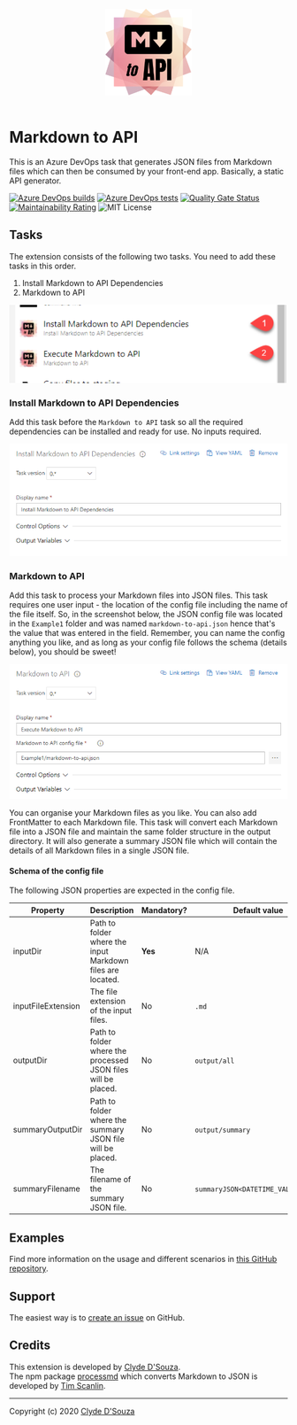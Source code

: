 <div align="center">
	<br>
	<img width="156" src="https://raw.githubusercontent.com/ClydeDz/markdown-to-api/main/images/icon.png" alt="Markdown to API Azure DevOps Task icon">
	<br>
	<br>
</div>

# Markdown to API 
This is an Azure DevOps task that generates JSON files from Markdown files which can then be consumed by your front-end app. Basically, a static API generator.  

[![Azure DevOps builds](https://img.shields.io/azure-devops/build/clydedsouza/e3d74bc0-b833-41ea-8ec1-0d74115d662a/33?logo=Azure%20DevOps)](https://clydedsouza.visualstudio.com/Markdown%20to%20API/_build) 
[![Azure DevOps tests](https://img.shields.io/azure-devops/tests/clydedsouza/Markdown%2520to%2520API/33?logo=Azure%20DevOps)](https://clydedsouza.visualstudio.com/Markdown%20to%20API/_build) 
[![Quality Gate Status](https://sonarcloud.io/api/project_badges/measure?project=ClydeDz_markdown-to-api&metric=alert_status)](https://sonarcloud.io/dashboard?id=ClydeDz_markdown-to-api) 
[![Maintainability Rating](https://sonarcloud.io/api/project_badges/measure?project=ClydeDz_markdown-to-api&metric=sqale_rating)](https://sonarcloud.io/dashboard?id=ClydeDz_markdown-to-api) 
![MIT License](https://img.shields.io/static/v1.svg?label=📜%20License&message=MIT&color=informational)     
      
## Tasks
The extension consists of the following two tasks. You need to add these tasks in this order. 
1. Install Markdown to API Dependencies   
2. Markdown to API   
   
![tasks](https://raw.githubusercontent.com/ClydeDz/markdown-to-api/main/images/markdowntoapitasks.png)   
     
### Install Markdown to API Dependencies   
Add this task before the `Markdown to API` task so all the required dependencies can be installed and ready for use. No inputs required.  
   
![tasks](https://raw.githubusercontent.com/ClydeDz/markdown-to-api/main/images/markdowntoapitasks-install.png)   
  
 
### Markdown to API     
Add this task to process your Markdown files into JSON files. This task requires one user input - the location of the config file including the name of the file itself. So, in the screenshot below, the JSON config file was located in the `Example1` folder and was named `markdown-to-api.json` hence that's the value that was entered in the field. Remember, you can name the config anything you like, and as long as your config file follows the schema (details below), you should be sweet!  
   
![tasks](https://raw.githubusercontent.com/ClydeDz/markdown-to-api/main/images/markdowntoapitasks-process.png)   

You can organise your Markdown files as you like. You can also add FrontMatter to each Markdown file. This task will convert each Markdown file into a JSON file and maintain the same folder structure in the output directory. It will also generate a summary JSON file which will contain the details of all Markdown files in a single JSON file.  
    
#### Schema of the config file
The following JSON properties are expected in the config file.  
     
| Property           | Description                                                   | Mandatory? | Default value |    
|--------------------|---------------------------------------------------------------|------------|---------------|   
| inputDir           | Path to folder where the input Markdown files are located.    | **Yes**    | N/A           |   
| inputFileExtension | The file extension of the input files.                        | No         | `.md`        |    
| outputDir          | Path to folder where the processed JSON files will be placed. | No         | `output/all`  |   
| summaryOutputDir   | Path to folder where the summary JSON file will be placed.    | No         | `output/summary`  |   
| summaryFilename    | The filename of the summary JSON file.                        | No         | `summaryJSON<DATETIME_VALUE>.json`          |    

       
## Examples   
Find more information on the usage and different scenarios in [this GitHub repository](https://github.com/ClydeDz/markdown-to-api-examples).   

## Support  
The easiest way is to [create an issue](https://github.com/ClydeDz/markdown-to-api/issues/new/choose) on GitHub.  

## Credits
This extension is developed by [Clyde D'Souza](https://twitter.com/clydedz).    
The npm package [processmd](https://www.npmjs.com/package/processmd) which converts Markdown to JSON is developed by [Tim Scanlin](https://github.com/tscanlin).   
     
---    
Copyright (c) 2020 [Clyde D'Souza](https://twitter.com/clydedz)